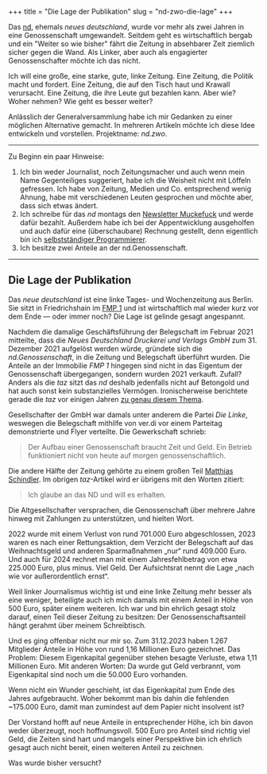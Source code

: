 +++
title = "Die Lage der Publikation"
slug = "nd-zwo-die-lage"
+++

Das [nd](https://nd-aktuell.de), ehemals _neues deutschland_, wurde vor mehr als zwei Jahren in eine Genossenschaft umgewandelt.
Seitdem geht es wirtschaftlich bergab und ein "Weiter so wie bisher" fährt die Zeitung in absehbarer Zeit ziemlich sicher gegen die Wand.
Als Linker, aber auch als engagierter Genossenschafter möchte ich das nicht.

Ich will eine große, eine starke, gute, linke Zeitung.
Eine Zeitung, die Politik macht und fordert.
Eine Zeitung, die auf den Tisch haut und Krawall verursacht.
Eine Zeitung, die ihre Leute gut bezahlen kann. 
Aber wie? Woher nehmen? Wie geht es besser weiter?

Anlässlich der Generalversammlung habe ich mir Gedanken zu einer möglichen Alternative gemacht.
In mehreren Artikeln möchte ich diese Idee entwickeln und vorstellen. Projektname: _nd.zwo_.

<!-- more -->

--------

Zu Beginn ein paar Hinweise:

1. Ich bin weder Journalist, noch Zeitungsmacher und auch wenn mein Name Gegenteiliges suggeriert, habe ich die Weisheit nicht mit Löffeln gefressen. Ich habe von Zeitung, Medien und Co. entsprechend wenig Ahnung, habe mit verschiedenen Leuten gesprochen und möchte aber, dass sich etwas ändert.
2. Ich schreibe für das _nd_ montags den [Newsletter Muckefuck](https://newsletter.nd-aktuell.de/muckefuck) und werde dafür bezahlt. Außerdem habe ich bei der Appentwicklung ausgeholfen und auch dafür eine (überschaubare) Rechnung gestellt, denn eigentlich bin ich [selbstständiger Programmierer](https://zeitschlag.net/lebenslauf/).
3. Ich besitze zwei Anteile an der nd.Genossenschaft.

--------

## Die Lage der Publikation

Das _neue deutschland_ ist eine linke Tages- und Wochenzeitung aus Berlin.
Sie sitzt in Friedrichshain im [FMP 1](https://de.wikipedia.org/wiki/Verlagsgebäude_Neues_Deutschland) und ist wirtschaftlich mal wieder kurz vor dem Ende — oder immer noch?
Die Lage ist gelinde gesagt angespannt.

Nachdem die damalige Geschäftsführung der Belegschaft im Februar 2021 mitteilte, dass die _Neues Deutschland Druckerei und Verlags GmbH_ zum 31. Dezember 2021 aufgelöst werden würde, gründete sich die _nd.Genossenschaft_, in die Zeitung und Belegschaft überführt wurden.
Die Anteile an der Immobilie _FMP 1_ hingegen sind nicht in das Eigentum der Genossenschaft übergegangen, sondern wurden 2021 verkauft.
Zufall? Anders als die _taz_ sitzt das _nd_ deshalb jedenfalls nicht auf Betongold und hat auch sonst kein substanzielles Vermögen.
Ironischerweise berichtete gerade die _taz_ vor einigen Jahren [zu genau diesem Thema](https://taz.de/Neues-Deutschland-Auflage-broeckelt/!5504099/).

Gesellschafter der GmbH war damals unter anderem die Partei _Die Linke_, weswegen die Belegschaft mithilfe von ver.di vor einem Parteitag demonstrierte und Flyer verteilte. 
Die Gewerkschaft schrieb:

> Der Aufbau einer Genossenschaft braucht Zeit und Geld. Ein Betrieb funktioniert nicht von heute auf morgen genossenschaftlich.

Die andere Hälfte der Zeitung gehörte zu einem großen Teil [Matthias Schindler](https://de.wikipedia.org/wiki/Matthias_Schindler_(Manager)).
Im obrigen _taz_-Artikel wird er übrigens mit den Worten zitiert:

> Ich glaube an das ND und will es erhalten.

Die Altgesellschafter versprachen, die Genossenschaft über mehrere Jahre hinweg mit Zahlungen zu unterstützen, und hielten Wort.

2022 wurde mit einem Verlust von rund 701.000 Euro abgeschlossen, 2023 waren es nach einer Rettungsaktion, dem Verzicht der Belegschaft auf das Weihnachtsgeld und anderen Sparmaßnahmen „nur“ rund 409.000 Euro.
Und auch für 2024 rechnet man mit einem Jahresfehlbetrag von etwa 225.000 Euro, plus minus.
Viel Geld.
Der Aufsichtsrat nennt die Lage „nach wie vor außerordentlich ernst“.

Weil linker Journalismus wichtig ist und eine linke Zeitung mehr besser als eine weniger, beteiligte auch ich mich damals mit einem Anteil in Höhe von 500 Euro, später einem weiteren.
Ich war und bin ehrlich gesagt stolz darauf, einen Teil dieser Zeitung zu besitzen: Der Genossenschaftsanteil hängt gerahmt über meinem Schreibtisch. 

Und es ging offenbar nicht nur mir so.
Zum 31.12.2023 haben 1.267 Mitglieder Anteile in Höhe von rund 1,16 Millionen Euro gezeichnet.
Das Problem: Diesem Eigenkapital gegenüber stehen besagte Verluste, etwa 1,11 Millionen Euro.
Mit anderen Worten: Da wurde gut Geld verbrannt, vom Eigenkapital sind noch um die 50.000 Euro vorhanden.

Wenn nicht ein Wunder geschieht, ist das Eigenkapital zum Ende des Jahres aufgebraucht.
Woher bekommt man bis dahin die fehlenden ~175.000 Euro, damit man zumindest auf dem Papier nicht insolvent ist?

Der Vorstand hofft auf neue Anteile in entsprechender Höhe, ich bin davon weder überzeugt, noch hoffnungsvoll.
500 Euro pro Anteil sind richtig viel Geld, die Zeiten sind hart und mangels einer Perspektive bin ich ehrlich gesagt auch nicht bereit, einen weiteren Anteil zu zeichnen.

Was wurde bisher versucht?